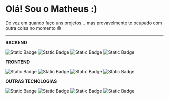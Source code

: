 # Olá! Sou o Matheus :)

De vez em quando faço uns projetos...
mas provavelmente to ocupado com outra coisa no momento 😅

-----

**BACKEND**

![Static Badge](https://img.shields.io/badge/PHP-777BB4?style=for-the-badge&logo=php&logoColor=white)
![Static Badge](https://img.shields.io/badge/Laravel-FF2D20?style=for-the-badge&logo=laravel&logoColor=white)
![Static Badge](https://img.shields.io/badge/MySQL-005C84?style=for-the-badge&logo=mysql&logoColor=white)
![Static Badge](https://img.shields.io/badge/MongoDB-4EA94B?style=for-the-badge&logo=mongodb&logoColor=white)

**FRONTEND**

![Static Badge](https://img.shields.io/badge/HTML5-E34F26?style=for-the-badge&logo=html5&logoColor=white)
![Static Badge](https://img.shields.io/badge/CSS3-1572B6?style=for-the-badge&logo=css3&logoColor=white)
![Static Badge](https://img.shields.io/badge/TypeScript-007ACC?style=for-the-badge&logo=typescript&logoColor=white)
![Static Badge](https://img.shields.io/badge/Vue.js-35495E?style=for-the-badge&logo=vue.js&logoColor=4FC08D)

**OUTRAS TECNOLOGIAS**

![Static Badge](https://img.shields.io/badge/GIT-E44C30?style=for-the-badge&logo=git&logoColor=white)
![Static Badge](https://img.shields.io/badge/DOCKER-0089D6?style=for-the-badge&logo=docker&logoColor=white)
![Static Badge](https://img.shields.io/badge/UBUNTU-E44C30?style=for-the-badge&logo=ubuntu&logoColor=white)
![Static Badge](https://img.shields.io/badge/VSCode-007ACC?style=for-the-badge&logo=visual-studio-code&logoColor=white)
